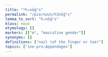 ```yaml
---
title: "*h₃nṓgʰs"
permalink: "/pie/noun/h3nṓgʰs"
lemma_to_sort: "h₃nṓgʰs"
klass: noun
etymology: []
markers: [["m", "masculine gender"]]
synonyms: []
definitions: ["nail (of the finger or toe)"]
topics: ["ine-pro:Appendages"]
---
```

